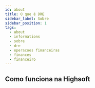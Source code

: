 ```yaml
---
id: about
title: O que é DRE
sidebar_label: Sobre
sidebar_position: 1
tags:
  - about
  - informations
  - sobre
  - dre
  - operacoes financeiras
  - finances
  - financeiro
---
```


## Como funciona na Highsoft
